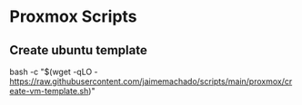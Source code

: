 # Proxmox Scripts

## Create ubuntu template
bash -c "$(wget -qLO - https://raw.githubusercontent.com/jaimemachado/scripts/main/proxmox/create-vm-template.sh)"
